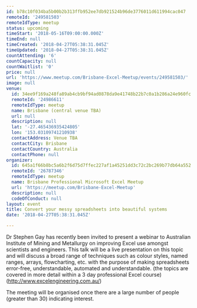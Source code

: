 ```yaml
---
id: b78c10f034ba5b00b2b313ffb952ee7db921524b96de3776011d611994cac047
remoteId: '249581503'
remoteIdType: meetup
status: upcoming
timeStart: '2018-05-16T09:00:00.000Z'
timeEnd: null
timeCreated: '2018-04-27T05:38:31.045Z'
timeUpdated: '2018-04-27T05:38:31.045Z'
countAttending: '6'
countCapacity: null
countWaitlist: '0'
price: null
url: 'https://www.meetup.com/Brisbane-Excel-Meetup/events/249581503/'
image: null
venue:
  id: 34ee9f169a248fa89ab4cb9bf94ad0878da9e41748b22b7c0a1b286a24e960fc
  remoteId: '24986611'
  remoteIdType: meetup
  name: Brisbane (central venue TBA)
  url: null
  description: null
  lat: '-27.465436935424805'
  lon: '153.03109741210938'
  contactAddress: Venue TBA
  contactCity: Brisbane
  contactCountry: Australia
  contactPhone: null
organizer:
  id: 645a1f66b8bc5a6b2f6d75d7ffec227af1a45251dd3c72c2bc269b77db64a552
  remoteId: '26787346'
  remoteIdType: meetup
  name: Brisbane Professional Microsoft Excel Meetup
  url: 'https://meetup.com/Brisbane-Excel-Meetup'
  description: null
  codeOfConduct: null
layout: event
title: Convert your messy spreadsheets into beautiful systems
date: '2018-04-27T05:38:31.045Z'

---
```

<p>Dr Stephen Gay has recently been invited to present a webinar to Australian Institute of Mining and Metallurgy on improving Excel use amongst scientists and engineers. This talk will be a live presentation on this topic and will discuss a broad range of techniques such as colour styles, named ranges, arrays, flowcharting, etc. with the purpose of making spreadsheets error-free, understandable, automated and understandable. (the topics are covered in more detail within a 3 day professional Excel course) (<a href="http://www.excelengineering.com.au/" class="linkified">http://www.excelengineering.com.au/</a>)</p> <p>The meeting will be organised once there are a large number of people (greater than 30) indicating interest.</p>
